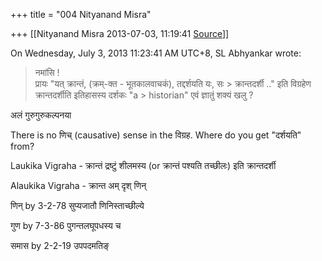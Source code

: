 +++
title = "004 Nityanand Misra"

+++
[[Nityanand Misra	2013-07-03, 11:19:41 [Source](https://groups.google.com/g/samskrita/c/f6PVr3KcjB0)]]



  
  
On Wednesday, July 3, 2013 11:23:41 AM UTC+8, SL Abhyankar wrote:

> नमांसि !  
> प्रायः "यत् क्रान्तं, (क्रम्-क्त - भूतकालवाचकं), तद्दर्शयति यः, सः > क्रान्तदर्शी .." इति विग्रहेण क्रान्तदर्शीति इतिहासस्य दर्शकः "a > historian" एवं ज्ञातुं शक्यं खलु ?  

  

अलं गुरुगुरुकल्पनया

There is no णिच् (causative) sense in the विग्रह. Where do you get "दर्शयति" from?  

Laukika Vigraha - क्रान्तं द्रष्टुं शीलमस्य (or क्रान्तं पश्यति तच्छीलः) इति क्रान्तदर्शी  

Alaukika Vigraha - क्रान्त अम् दृश् णिन्

णिन् by 3-2-78 सुप्यजातौ णिनिस्ताच्छील्ये

गुण by 7-3-86 पुगन्तलघूपधस्य च

समास by 2-2-19 उपपदमतिङ्

  

